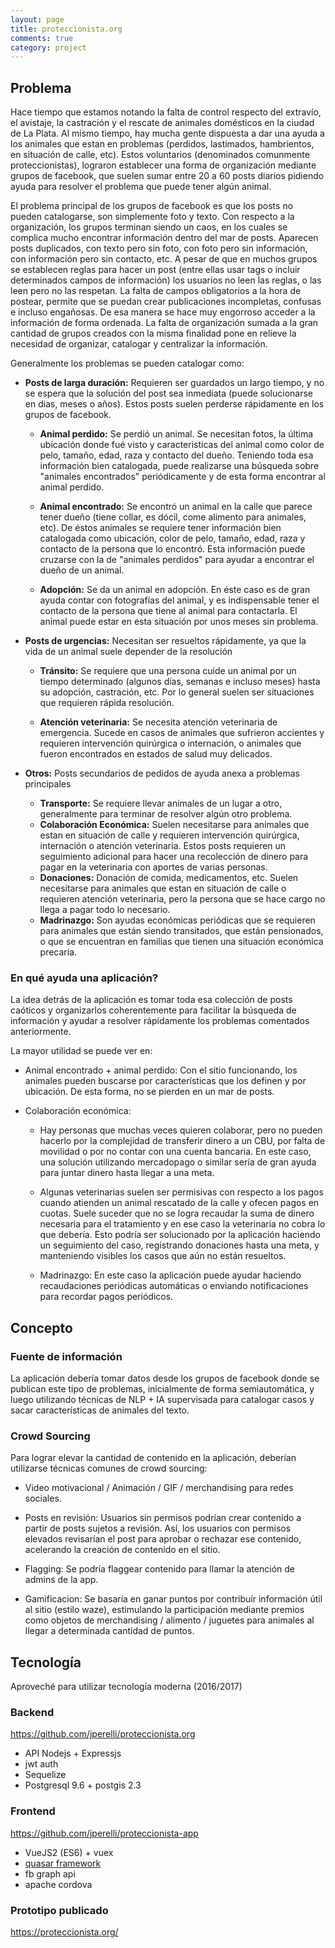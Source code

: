 ```yaml
---
layout: page
title: proteccionista.org 
comments: true 
category: project
---
```


## Problema

Hace tiempo que estamos notando la falta de control respecto del extravío, el avistaje, la castración y el rescate de animales domésticos en la ciudad de La Plata. Al mismo tiempo, hay mucha gente dispuesta a dar una ayuda a los animales que estan en problemas (perdidos, lastimados, hambrientos, en situación de calle, etc). Estos voluntarios (denominados comunmente proteccionistas), lograron establecer una forma de organización mediante grupos de facebook, que suelen sumar entre 20 a 60 posts diarios pidiendo ayuda para resolver el problema que puede tener algún animal.

El problema principal de los grupos de facebook es que los posts no pueden catalogarse, son simplemente foto y texto. Con respecto a la organización, los grupos terminan siendo un caos, en los cuales se complica mucho encontrar información dentro del mar de posts. Aparecen posts duplicados, con texto pero sin foto, con foto pero sin información, con información pero sin contacto, etc. A pesar de que en muchos grupos se establecen reglas para hacer un post (entre ellas usar tags o incluir determinados campos de información) los usuarios no leen las reglas, o las leen pero no las respetan. La falta de campos obligatorios a la hora de postear, permite que se puedan crear publicaciones incompletas, confusas e incluso engañosas.
De esa manera se hace muy engorroso acceder a la información de forma ordenada. La falta de organización sumada a la gran cantidad de grupos creados con la misma finalidad pone en relieve la necesidad de organizar, catalogar y centralizar la información.

Generalmente los problemas se pueden catalogar como:

 * **Posts de larga duración:** Requieren ser guardados un largo tiempo, y no se espera que la solución del post sea inmediata (puede solucionarse en dias, meses o años). Estos posts suelen perderse rápidamente en los grupos de facebook.

   * **Animal perdido:** Se perdió un animal. Se necesitan fotos, la última ubicación donde fué visto y caracteristicas del animal como color de pelo, tamaño, edad, raza y contacto del dueño. Teniendo toda esa información bien catalogada, puede realizarse una búsqueda sobre "animales encontrados" periódicamente y de esta forma encontrar al animal perdido.

   * **Animal encontrado:** Se encontró un animal en la calle que parece tener dueño (tiene collar, es dócil, come alimento para animales, etc). De éstos animales se requiere tener información bien catalogada como ubicación, color de pelo, tamaño, edad, raza y contacto de la persona que lo encontró. Esta información puede cruzarse con la de "animales perdidos" para ayudar a encontrar el dueño de un animal.

   * **Adopción:** Se da un animal en adopción. En éste caso es de gran ayuda contar con fotografías del animal, y es indispensable tener el contacto de la persona que tiene al animal para contactarla. El animal puede estar en esta situación por unos meses sin problema.

 * **Posts de urgencias:** Necesitan ser resueltos rápidamente, ya que la vida de un animal suele depender de la resolución

   * **Tránsito:** Se requiere que una persona cuide un animal por un tiempo determinado (algunos días, semanas e incluso meses) hasta su adopción, castración, etc. Por lo general suelen ser situaciones que requieren rápida resolución.

   * **Atención veterinaria:** Se necesita atención veterinaria de emergencia. Sucede en casos de animales que sufrieron accientes y requieren intervención quirúrgica o internación, o animales que fueron encontrados en estados de salud muy delicados.

 * **Otros:** Posts secundarios de pedidos de ayuda anexa a problemas principales

   * **Transporte:** Se requiere llevar animales de un lugar a otro, generalmente para terminar de resolver algún otro problema.
   * **Colaboración Económica:** Suelen necesitarse para animales que estan en situación de calle y requieren intervención quirúrgica, internación o atención veterinaria. Estos posts requieren un seguimiento adicional para hacer una recolección de dinero para pagar en la veterinaria con aportes de varias personas.
   * **Donaciones:** Donación de comida, medicamentos, etc. Suelen necesitarse para animales que estan en situación de calle o requieren atención veterinaria, pero la persona que se hace cargo no llega a pagar todo lo necesario.
   * **Madrinazgo:** Son ayudas económicas periódicas que se requieren para animales que están siendo transitados, que están pensionados, o que se encuentran en familias que tienen una situación económica precaria.

### En qué ayuda una aplicación?

La idea detrás de la aplicación es tomar toda esa colección de posts caóticos y organizarlos coherentemente para facilitar la búsqueda de información y ayudar a resolver rápidamente los problemas comentados anteriormente.

La mayor utilidad se puede ver en:

 * Animal encontrado + animal perdido: Con el sitio funcionando, los animales pueden buscarse por características que los definen y por ubicación. De esta forma, no se pierden en un mar de posts.

 * Colaboración económica:

   * Hay personas que muchas veces quieren colaborar, pero no pueden hacerlo por la complejidad de transferir dinero a un CBU, por falta de movilidad o por no contar con una cuenta bancaria. En este caso, una solución utilizando mercadopago o similar sería de gran ayuda para juntar dinero hasta llegar a una meta.

   * Algunas veterinarias suelen ser permisivas con respecto a los pagos cuando atienden un animal rescatado de la calle y ofecen pagos en cuotas. Suele suceder que no se logra recaudar la suma de dinero necesaria para el tratamiento y en ese caso la veterinaria no cobra lo que debería. Esto podría ser solucionado por la aplicación haciendo un seguimiento del caso, registrando donaciones hasta una meta, y manteniendo visibles los casos que aún no están resueltos.

   * Madrinazgo: En este caso la aplicación puede ayudar haciendo recaudaciones periódicas automáticas o enviando notificaciones para recordar pagos periódicos.

## Concepto

### Fuente de información

La aplicación debería tomar datos desde los grupos de facebook donde se publican este tipo de problemas, inicialmente de forma semiautomática, y luego utilizando técnicas de NLP + IA supervisada para catalogar casos y sacar características de animales del texto.

### Crowd Sourcing

Para lograr elevar la cantidad de contenido en la aplicación, deberían utilizarse técnicas comunes de crowd sourcing:

 * Video motivacional / Animación / GIF / merchandising para redes sociales.

 * Posts en revisión: Usuarios sin permisos podrían crear contenido a partir de posts sujetos a revisión. Así, los usuarios con permisos elevados revisarían el post para aprobar o rechazar ese contenido, acelerando la creación de contenido en el sitio.

 * Flagging: Se podría flaggear contenido para llamar la atención de admins de la app.

 * Gamificacion: Se basaría en ganar puntos por contribuír información útil al sitio (estilo waze), estimulando la participación mediante premios como objetos de merchandising / alimento / juguetes para animales al llegar a determinada cantidad de puntos.

## Tecnología

Aproveché para utilizar tecnología moderna (2016/2017)

### Backend

https://github.com/jperelli/proteccionista.org

 * API Nodejs + Expressjs
 * jwt auth
 * Sequelize
 * Postgresql 9.6 + postgis 2.3

### Frontend

https://github.com/jperelli/proteccionista-app

 * VueJS2 (ES6) + vuex
 * [quasar framework](http://quasar-framework.org/)
 * fb graph api
 * apache cordova

### Prototipo publicado

https://proteccionista.org/
